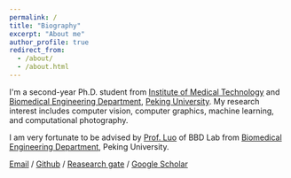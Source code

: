 ```yaml
---
permalink: /
title: "Biography"
excerpt: "About me"
author_profile: true
redirect_from: 
  - /about/
  - /about.html
---
```



I'm a second-year Ph.D. student from [Institute of Medical Technology](https://imt.bjmu.edu.cn/) and [Biomedical Engineering Department](https://bme.bjmu.edu.cn/), [Peking University](https://www.pku.edu.cn/). My research interest includes computer vision, computer graphics, machine learning, and computational photography.

I am very fortunate to be advised by [Prof. Luo](https://bme.bjmu.edu.cn/szdw/223027.htm) of BBD Lab from [Biomedical Engineering Department](https://bme.bjmu.edu.cn/), Peking University.

[Email](wanghui22@stu.pku.edu.cn) / [Github](https://github.com/stranger47-MCI) / [Reasearch gate](https://www.researchgate.net/profile/Hui-Wang-541) / [Google Scholar](https://scholar.google.com/citations?user=6iSnKRkAAAAJ&hl=zh-CN)
